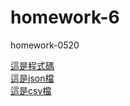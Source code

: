 # homework-6
homework-0520

[這是程式碼](https://github.com/mrlinyin2024/homework-6/blob/main/lesson3.ipynb)  
[這是json檔](https://github.com/mrlinyin2024/homework-6/blob/main/aqi.json)  
[這是csv檔](https://github.com/mrlinyin2024/homework-6/blob/main/aqi.csv)  
